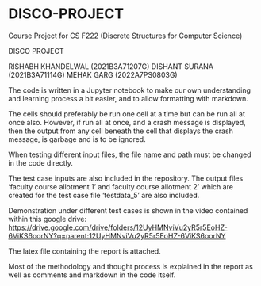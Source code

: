 # DISCO-PROJECT
Course Project for CS F222 (Discrete Structures for Computer Science)

DISCO PROJECT 

RISHABH KHANDELWAL (2021B3A71207G)
DISHANT SURANA (2021B3A71114G)
MEHAK GARG (2022A7PS0803G)

The code is written in a Jupyter notebook to make our own understanding and learning process a bit easier, and to allow formatting with markdown. 

The cells should preferably be run one cell at a time but can be run all at once also. However, if run all at once, and a crash message is displayed, then the output from any cell beneath the cell that displays the crash message, is garbage and is to be ignored.

When testing different input files, the file name and path must be changed in the code directly. 

The test case inputs are also included in the repository.
The output files ‘faculty course allotment 1’ and faculty course allotment 2’ which are created for the test case file ‘testdata_5’ are also included.


Demonstration under different test cases is shown in the video contained within this google drive:
https://drive.google.com/drive/folders/12UyHMNviVu2yR5r5EoHZ-6ViKS6oorNY?q=parent:12UyHMNviVu2yR5r5EoHZ-6ViKS6oorNY

The latex file containing the report is attached. 

Most of the methodology and thought process is explained in the report as well as comments and markdown in the code itself.


